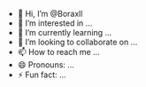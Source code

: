 - 👋 Hi, I’m @Boraxll
- 👀 I’m interested in ...
- 🌱 I’m currently learning ...
- 💞️ I’m looking to collaborate on ...
- 📫 How to reach me ...
- 😄 Pronouns: ...
- ⚡ Fun fact: ...

<!---
Boraxll/Boraxll is a ✨ special ✨ repository because its `README.md` (this file) appears on your GitHub profile.
You can click the Preview link to take a look at your changes.
--->
